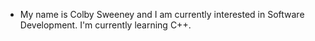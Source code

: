 - My name is Colby Sweeney and I am currently interested in Software Development. 
I'm currently learning C++. 
